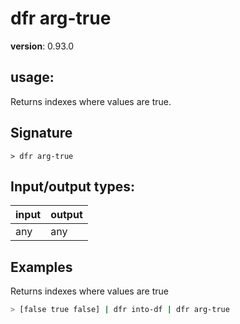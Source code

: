 # dfr arg-true

**version**: 0.93.0

## **usage**:

Returns indexes where values are true.

## Signature

`> dfr arg-true `

## Input/output types:

| input | output |
| ----- | ------ |
| any   | any    |

## Examples

Returns indexes where values are true

```bash
> [false true false] | dfr into-df | dfr arg-true
```
